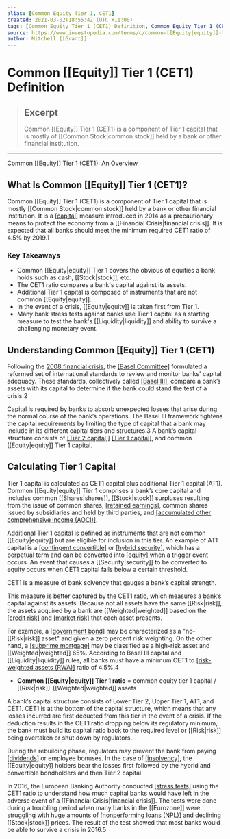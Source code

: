 ```yaml
---
alias: [Common Equity Tier 1, CET1]
created: 2021-03-02T18:55:42 (UTC +11:00)
tags: [Common Equity Tier 1 (CET1) Definition, Common Equity Tier 1 (CET1): An Overview]
source: https://www.investopedia.com/terms/c/common-[[Equity|equity]]-tier-1-cet1.asp
author: Mitchell [[Grant]]
---
```


# Common [[Equity]] Tier 1 (CET1) Definition

> ## Excerpt
> Common [[Equity]] Tier 1 (CET1) is a component of Tier 1 capital that is mostly of [[Common Stock|common stock]] held by a bank or other financial institution.

---

Common [[Equity]] Tier 1 (CET1): An Overview
## What Is Common [[Equity]] Tier 1 (CET1)?

Common [[Equity]] Tier 1 (CET1) is a component of Tier 1 capital that is mostly [[Common Stock|common stock]] held by a bank or other financial institution. It is a [[capital]](https://www.investopedia.com/terms/c/capital.asp) measure introduced in 2014 as a precautionary means to protect the economy from a [[Financial Crisis|financial crisis]]. It is expected that all banks should meet the minimum required CET1 ratio of 4.5% by 2019.1

### Key Takeaways

-   Common [[Equity|equity]] Tier 1 covers the obvious of equities a bank holds such as cash, [[Stock|stock]], etc.
-   The CET1 ratio compares a bank's capital against its assets.
-   Additional Tier 1 capital is composed of instruments that are not common [[Equity|equity]].
-   In the event of a crisis, [[Equity|equity]] is taken first from Tier 1.
-   Many bank stress tests against banks use Tier 1 capital as a starting measure to test the bank's [[Liquidity|liquidity]] and ability to survive a challenging monetary event.

## Understanding Common [[Equity]] Tier 1 (CET1)

Following the [2008 financial crisis](https://www.investopedia.com/articles/[[Economics|economics]]/09/financial-crisis-review.asp), the [[Basel Committee]](https://www.investopedia.com/terms/b/baselcommittee.asp) formulated a reformed set of international standards to review and monitor banks' capital adequacy. These standards, collectively called [[Basel III]](https://www.investopedia.com/terms/b/basell-iii.asp), compare a bank’s assets with its capital to determine if the bank could stand the test of a crisis.2

Capital is required by banks to absorb unexpected losses that arise during the normal course of the bank’s operations. The Basel III framework tightens the capital requirements by limiting the type of capital that a bank may include in its different capital tiers and structures.3 A bank’s capital structure consists of [[Tier 2 capital,]](https://www.investopedia.com/terms/t/tier2capital.asp) [[Tier 1 capital]](https://www.investopedia.com/terms/t/tier1capital.asp), and common [[Equity|equity]] Tier 1 capital.

## Calculating Tier 1 Capital

Tier 1 capital is calculated as CET1 capital plus additional Tier 1 capital (AT1). Common [[Equity|equity]] Tier 1 comprises a bank’s core capital and includes common [[Shares|shares]], [[Stock|stock]] surpluses resulting from the issue of common shares, [[retained earnings]](https://www.investopedia.com/terms/r/retainedearnings.asp), common shares issued by subsidiaries and held by third parties, and [[accumulated other comprehensive income (AOCI)]](https://www.investopedia.com/terms/a/accumulatedother.asp).

Additional Tier 1 capital is defined as instruments that are not common [[Equity|equity]] but are eligible for inclusion in this tier. An example of AT1 capital is a [[contingent convertible]](https://www.investopedia.com/terms/c/contingentconvertible.asp) or [[hybrid security]](https://www.investopedia.com/terms/h/hybridsecurity.asp), which has a perpetual term and can be converted into [[equity]](https://www.investopedia.com/terms/e/equity.asp) when a trigger event occurs. An event that causes a [[Security|security]] to be converted to equity occurs when CET1 capital falls below a certain threshold.

CET1 is a measure of bank solvency that gauges a bank’s capital strength.

This measure is better captured by the CET1 ratio, which measures a bank’s capital against its assets. Because not all assets have the same [[Risk|risk]], the assets acquired by a bank are [[Weighted|weighted]] based on the [[credit risk]](https://www.investopedia.com/terms/c/creditrisk.asp) and [[market risk]](https://www.investopedia.com/terms/m/marketrisk.asp) that each asset presents.

For example, a [[government bond]](https://www.investopedia.com/terms/g/government-bond.asp) may be characterized as a "no-[[Risk|risk]] asset" and given a zero percent risk weighting. On the other hand, a [[subprime mortgage]](https://www.investopedia.com/terms/s/subprime_mortgage.asp) may be classified as a high-risk asset and [[Weighted|weighted]] 65%. According to Basel III capital and [[Liquidity|liquidity]] rules, all banks must have a minimum CET1 to [[risk-weighted assets (RWA)]](https://www.investopedia.com/terms/r/riskweightedassets.asp) ratio of 4.5%.4

-   **Common [[Equity|equity]] Tier 1 ratio** = common equity tier 1 capital / [[Risk|risk]]-[[Weighted|weighted]] assets

A bank’s capital structure consists of Lower Tier 2, Upper Tier 1, AT1, and CET1. CET1 is at the bottom of the capital structure, which means that any losses incurred are first deducted from this tier in the event of a crisis. If the deduction results in the CET1 ratio dropping below its regulatory minimum, the bank must build its capital ratio back to the required level or [[Risk|risk]] being overtaken or shut down by regulators.

During the rebuilding phase, regulators may prevent the bank from paying [[dividends]](https://www.investopedia.com/terms/d/dividend.asp) or employee bonuses. In the case of [[insolvency]](https://www.investopedia.com/terms/i/insolvency.asp), the [[Equity|equity]] holders bear the losses first followed by the hybrid and convertible bondholders and then Tier 2 capital.

In 2016, the European Banking Authority conducted [[stress tests]](https://www.investopedia.com/terms/b/bank-stress-test.asp) using the CET1 ratio to understand how much capital banks would have left in the adverse event of a [[Financial Crisis|financial crisis]]. The tests were done during a troubling period when many banks in the [[Eurozone]] were struggling with huge amounts of [[nonperforming loans (NPL)]](https://www.investopedia.com/terms/n/nonperformingloan.asp) and declining [[Stock|stock]] prices. The result of the test showed that most banks would be able to survive a crisis in 2016.5
